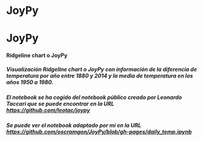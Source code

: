 # JoyPy
# JoyPy

#### Ridgeline chart o JoyPy
##### Visualización Ridgeline chart o JoyPy con información de la diferencia de temperatura por año entre 1880 y 2014 y la media de temperatura en los años 1950 a 1980.
##### El notebook se ha cogido del notebook público creado por Leonardo Taccari que se puede encontrar en la URL https://github.com/leotac/joypy
##### Se puede ver el notebook adaptado por mí en la URL https://github.com/oscramgon/JoyPy/blob/gh-pages/daily_temp.ipynb 
